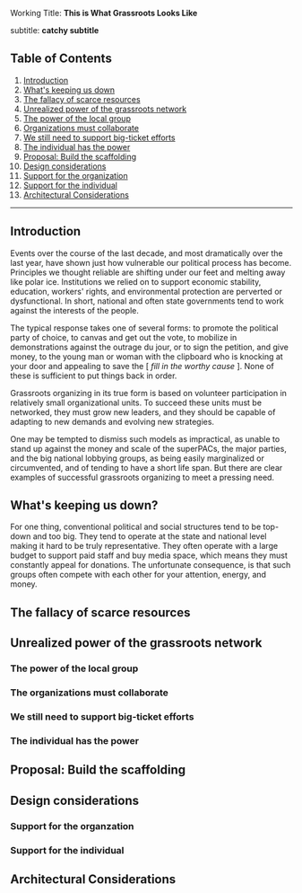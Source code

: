 

Working Title: **This is What Grassroots Looks Like** 

subtitle: **catchy subtitle**

## Table of Contents
1.  [Introduction](#introduction)
1.  [What's keeping us down](#failures_of_top_down)
1.  [The fallacy of scarce resources](#fallacy_of_scarce_resources)
1.  [Unrealized power of the grassroots network](#grassroots_network)
1.  [The power of the local group](#home_group)
  1.  [Organizations must collaborate](#org_collaboration)
  1.  [We still need to support big-ticket efforts](#consortium_model)      
1.  [The individual has the power](#individual)
1.  [Proposal: Build the scaffolding](#proposal)
1.  [Design considerations](#design)
  1.  [Support for the organization](#org_support)
  1.  [Support for the individual](#individua_support)
1.  [Architectural Considerations](#architecture)

------

## Introduction <a name = "introduction" />
Events over the course of the last decade, and most dramatically over the last year, have shown just how vulnerable our political process has become. Principles we thought reliable are shifting under our feet and melting away like polar ice. Institutions we relied on to support economic stability, education, workers' rights, and environmental protection are perverted or dysfunctional. In short, national and often state governments tend to work against the interests of the people.

The typical response takes one of several forms:  to promote the political party of choice, to canvas and get out the vote, to mobilize in demonstrations against the outrage du jour, or to sign the petition, and give money, to the young man or woman with the clipboard who is knocking at your door and appealing to save the \[ _fill in the worthy cause_ \]. None of these is sufficient to put things back in order.

Grassroots organizing in its true form is based on volunteer participation in relatively small organizational units. To succeed these units must be networked, they must grow new leaders, and they should be capable of adapting to new demands and evolving new strategies.

One may be tempted to dismiss such models as impractical, as unable to stand up against the money and scale of the superPACs, the major parties, and the big national lobbying groups, as being easily marginalized or circumvented, and of tending to have a short life span. But there are clear examples of successful grassroots organizing to meet a pressing need.

## What's keeping us down? <a name = "failures_of_top_down" />
For one thing, conventional political and social structures tend to be top-down and too big.  They tend to operate at the state and national level making it hard to be truly representative.  They often operate with a large budget to support paid staff and buy media space, which means they must constantly appeal for donations. The unfortunate consequence, is that such groups often compete with each other for your attention, energy, and money.

## The fallacy of scarce resources <a name = "fallacy_of_scarce_resources" />

## Unrealized power of the grassroots network <a name = "grassroots_network" />

### The power of the local group <a name = "home_group" />

### The organizations must collaborate <a name = "org_collaboration" />

### We still need to support big-ticket efforts <a name = "consortium_model" />

### The individual has the power <a name = "individual" />

## Proposal: Build the scaffolding <a name = "proposal" />

## Design considerations <a name = "design" />

### Support for the organzation <a name = "org_support" />

### Support for the individual <a name = "individual_support" />

## Architectural Considerations <a name = "architecture" />

